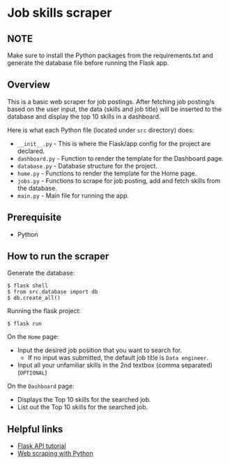 # Job skills scraper
## NOTE
Make sure to install the Python packages from the requirements.txt and generate the database file before running the Flask app.
## Overview
This is a basic web scraper for job postings. After fetching job posting/s based on the user input, the data (skills and job title) will be inserted to the database and display the top 10 skills in a dashboard.

Here is what each Python file (located under `src` directory) does:
* `__init__.py` - This is where the Flask/app config for the project are declared.
* `dashboard.py` - Function to render the template for the Dashboard page.
* `database.py` - Database structure for the project.
* `home.py` - Functions to render the template for the Home page.
* `jobs.py` - Functions to scrape for job posting, add and fetch skills from the database.
* `main.py` - Main file for running the app.
## Prerequisite
* Python
## How to run the scraper
Generate the database:
```
$ flask shell
$ from src.database import db
$ db.create_all()
```

Running the flask project:
```
$ flask run
```

On the `Home` page:
 * Input the desired job position that you want to search for.
    * If no input was submitted, the default job title is `Data engineer`.
 * Input all your unfamiliar skills in the 2nd textbox (comma separated)(``OPTIONAL``)

On the `Dashboard` page:
  * Displays the Top 10 skills for the searched job.
  * List out the Top 10 skills for the searched job.
## Helpful links
 * [Flask API tutorial](https://www.youtube.com/watch?v=WFzRy8KVcrM)
 * [Web scraping with Python](https://www.youtube.com/watch?v=XVv6mJpFOb0)
